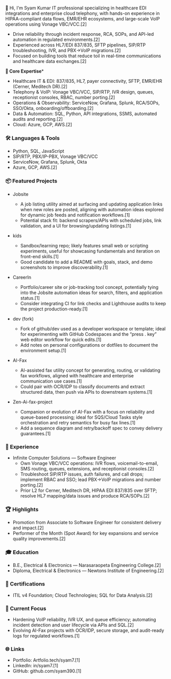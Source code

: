  👋 Hi, I'm Syam Kumar
IT professional specializing in healthcare EDI integrations and enterprise cloud telephony, with hands-on experience in HIPAA-compliant data flows, EMR/EHR ecosystems, and large-scale VoIP operations using Vonage VBC/VCC.[2]

- Drive reliability through incident response, RCA, SOPs, and API-led automation in regulated environments.[2]
- Experienced across HL7/EDI 837/835, SFTP pipelines, SIP/RTP troubleshooting, IVR, and PBX→VoIP migrations.[2]
- Focused on building tools that reduce toil in real-time communications and healthcare data exchanges.[2]

 **🧩 Core Expertise***
- Healthcare IT & EDI: 837/835, HL7, payer connectivity, SFTP, EMR/EHR (Cerner, Meditech DR).[2]
- Telephony & VoIP: Vonage VBC/VCC, SIP/RTP, IVR design, queues, receptionist consoles, RBAC, number porting.[2]
- Operations & Observability: ServiceNow, Grafana, Splunk, RCA/SOPs, SSO/Okta, onboarding/offboarding.[2]
- Data & Automation: SQL, Python, API integrations, SSMS, automated audits and reporting.[2]
- Cloud: Azure, GCP, AWS.[2]

### 🛠️ Languages & Tools
- Python, SQL, JavaScript  
- SIP/RTP, PBX/IP-PBX, Vonage VBC/VCC  
- ServiceNow, Grafana, Splunk, Okta  
- Azure, GCP, AWS.[2]

### 📦 Featured Projects
- Jobsite  
  - A job listing utility aimed at surfacing and updating application links when new roles are posted, aligning with automation ideas explored for dynamic job feeds and notification workflows.[1]
  - Potential stack fit: backend scrapers/APIs with scheduled jobs, link validation, and a UI for browsing/updating listings.[1]

- kids  
  - Sandbox/learning repo; likely features small web or scripting experiments, useful for showcasing fundamentals and iteration on front-end skills.[1]
  - Good candidate to add a README with goals, stack, and demo screenshots to improve discoverability.[1]

- CareerIn  
  - Portfolio/career site or job-tracking tool concept, potentially tying into the Jobsite automation ideas for search, filters, and application status.[1]
  - Consider integrating CI for link checks and Lighthouse audits to keep the project production-ready.[1]

- dev (fork)  
  - Fork of github/dev used as a developer workspace or template; ideal for experimenting with GitHub Codespaces and the “press . key” web editor workflow for quick edits.[1]
  - Add notes on personal configurations or dotfiles to document the environment setup.[1]

- AI-Fax  
  - AI-assisted fax utility concept for generating, routing, or validating fax workflows, aligned with healthcare and enterprise communication use cases.[1]
  - Could pair with OCR/IDP to classify documents and extract structured data, then push via APIs to downstream systems.[1]

- Zen-Ai-fax-project  
  - Companion or evolution of AI-Fax with a focus on reliability and queue-based processing; ideal for SQS/Cloud Tasks style orchestration and retry semantics for busy fax lines.[1]
  - Add a sequence diagram and retry/backoff spec to convey delivery guarantees.[1]

### 🏢 Experience
- Infinite Computer Solutions — Software Engineer  
  - Own Vonage VBC/VCC operations: IVR flows, voicemail-to-email, SMS routing, queues, extensions, and receptionist consoles.[2]
  - Troubleshoot SIP/RTP issues, auth failures, and call drops; implement RBAC and SSO; lead PBX→VoIP migrations and number porting.[2]
  - Prior L2 for Cerner, Meditech DR, HIPAA EDI 837/835 over SFTP; resolve HL7 mapping/data issues and produce RCA/SOPs.[2]

### 🏆 Highlights
- Promotion from Associate to Software Engineer for consistent delivery and impact.[2]
- Performer of the Month (Spot Award) for key expansions and service quality improvements.[2]

### 🎓 Education
- B.E., Electrical & Electronics — Narasaraopeta Engineering College.[2]
- Diploma, Electrical & Electronics — Newtons Institute of Engineering.[2]

### 📜 Certifications
- ITIL v4 Foundation; Cloud Technologies; SQL for Data Analysis.[2]

### 🔭 Current Focus
- Hardening VoIP reliability, IVR UX, and queue efficiency; automating incident detection and user lifecycle via APIs and SQL.[2]
- Evolving AI-Fax projects with OCR/IDP, secure storage, and audit-ready logs for regulated workflows.[1]

### 🌐 Links
- Portfolio: Artfolio.tech/syam7.[1]
- LinkedIn: in/syam7.[1]
- GitHub: github.com/syam390.[1]

